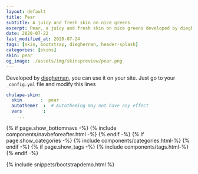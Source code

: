 ```yaml
---
layout: default
title: Pear
subtitle: A juicy and fresh skin on nice greens
excerpt: Pear, a juicy and fresh skin on nice greens developed by dieghernan.
date: 2020-07-22
last_modified_at: 2020-07-24
tags: [skin, bootstrap, dieghernan, header-splash]
categories: [skins]
skin: pear
og_image: ./assets/img/skinspreview/pear.png
---
```



Developed by [dieghernan](https://github.com/dieghernan/), you can use it on your site. Just go to your `_config.yml` file and modify this lines

```yaml
chulapa-skin: 
  skin       :  pear
  autothemer  :  # Autotheming may not have any effect
  vars        :    
    ...
```



{% if page.show_bottomnavs -%}
{% include components/navbeforeafter.html -%}
{% endif -%}
{% if page.show_categories -%}
{% include components/categories.html-%}
{% endif -%}
{% if page.show_tags -%}
{% include components/tags.html-%}
{% endif -%}


{% include snippets/bootstrapdemo.html  %}


